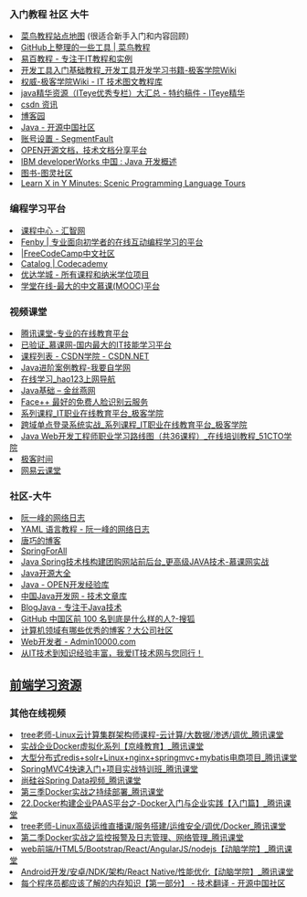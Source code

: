 <H3>入门教程 社区 大牛</H3>
<li> <a href="https://www.runoob.com/sitemap">菜鸟教程站点地图</a> (很适合新手入门和内容回顾)</li>
<li> <A HREF="http://www.runoob.com/w3cnote/github-tools.html">GitHub上整理的一些工具 | 菜鸟教程</A></li>
<li> <A HREF="http://www.yiibai.com/">易百教程 - 专注于IT教程和实例</A></li>
<li> <A HREF="http://wiki.jikexueyuan.com/list/tool/">开发工具入门基础教程_开发工具开发学习书籍-极客学院Wiki</A></li>
<li> <A HREF="http://wiki.jikexueyuan.com/">权威-极客学院Wiki - IT 技术图文教程库</A></li>
<li> <A HREF="http://www.iteye.com/magazines/130">java精华资源（ITeye优秀专栏）大汇总 - 特约稿件 - ITeye精华</A></li>
<li> <A HREF="https://www.csdn.net/">csdn 资讯</A></li>
<li> <A HREF="https://www.cnblogs.com/">博客园</A></li>
<li> <A HREF="http://www.oschina.net/question/tag/java">Java - 开源中国社区</A></li>
<li> <A HREF="https://segmentfault.com/user/settings">账号设置 - SegmentFault</A></li>
<li> <A HREF="http://www.open-open.com/doc/">OPEN开源文档，技术文档分享平台</A></li>
<li> <A HREF="https://www.ibm.com/developerworks/cn/java/">IBM developerWorks 中国 : Java 开发概述</A></li>
<li> <A HREF="http://www.ituring.com.cn/book?tab=free&sort=hot&page=0">图书-图灵社区</A></li>
<li> <A HREF="https://learnxinyminutes.com/">Learn X in Y Minutes: Scenic Programming Language Tours</A></li>

<H3>编程学习平台</H3>
<li> <A HREF="http://www.hubwiz.com/course/">课程中心 - 汇智网</A></li>
<li> <A HREF="http://www.fenby.com/">Fenby | 专业面向初学者的在线互动编程学习的平台</A></li>
<li> <A HREF="https://freecodecamp.cn/">|FreeCodeCamp中文社区</A></li>
<li> <A HREF="https://www.codecademy.com/learn/all">Catalog | Codecademy</A></li>
<li> <A HREF="https://cn.udacity.com/courses/all">优达学城 - 所有课程和纳米学位项目</A></li>
<li> <A HREF="http://www.xuetangx.com/dashboard/">学堂在线-最大的中文慕课(MOOC)平台</A></li>

<H3>视频课堂</H3>
<li> <A HREF="http://ke.qq.com/index.html">腾讯课堂-专业的在线教育平台</A></li>
<li> <A HREF="http://www.imooc.com/">已验证_慕课网-国内最大的IT技能学习平台</A></li>
<li> <A HREF="http://edu.csdn.net/course?t=Java&c_id=280">课程列表 - CSDN学院 - CSDN.NET</A></li>
<li> <A HREF="http://www.51zxw.net/list.aspx?cid=434">Java进阶案例教程-我要自学网</A></li>
<li> <A HREF="http://www.hao123.com/xuexi">在线学习_hao123上网导航</A></li>
<li> <A HREF="http://swiftlet.net/archives/category/java-basic">Java基础 – 金丝燕网</A></li>
<li> <A HREF="http://www.faceplusplus.com.cn/">Face++ 最好的免费人脸识别云服务</A></li>
<li> <A HREF="http://ke.jikexueyuan.com/xilie/">系列课程_IT职业在线教育平台_极客学院</A></li>
<li> <A HREF="http://ke.jikexueyuan.com/xilie/48">跨域单点登录系统实战_系列课程_IT职业在线教育平台_极客学院</A></li>
<li> <A HREF="http://edu.51cto.com/roadmap/view/id-85.html">Java Web开发工程师职业学习路线图（共36课程）_在线培训教程_51CTO学院</A></li>
<li> <A HREF="https://time.geekbang.org/">极客时间</A></li>
<li> <A HREF="https://study.163.com/">网易云课堂</A></li>

<H3>社区-大牛</H3>
<li> <A HREF="http://www.ruanyifeng.com/blog/archives.html">阮一峰的网络日志</A></li>
<li> <A HREF="http://www.ruanyifeng.com/blog/2016/07/yaml.html">YAML 语言教程 - 阮一峰的网络日志</A></li>
<li> <A HREF="http://blog.devtang.com/">唐巧的博客</A></li>
<li> <A HREF="https://github.com/SpringForAll">SpringForAll</A></li>
<li> <A HREF="http://coding.imooc.com/class/93.html?mc_marking=4aba69b76b59981f92c071b370becda4&mc_channel=weibo">Java Spring技术栈构建团购网站前后台_更高级JAVA技术-慕课网实战</A></li>
<li> <A HREF="http://www.open-open.com/">Java开源大全</A></li>
<li> <A HREF="http://www.open-open.com/lib/tag/Java">Java - OPEN开发经验库</A></li>
<li> <A HREF="http://www.cjsdn.net/post/page?bid=29&sty=1&age=0">中国Java开发网 - 技术文章库</A></li>
<li> <A HREF="http://www.blogjava.net/">BlogJava - 专注于Java技术</A></li>
<li> <A HREF="http://mt.sohu.com/20160407/n443539407.shtml">GitHub 中国区前 100 名到底是什么样的人?-搜狐</A></li>
<li> <A HREF="https://www.toutiao.com/a6489770970692190478/">计算机领域有哪些优秀的博客？大公司社区</A></li>
<li> <A HREF="http://www.admin10000.com/">Web开发者 - Admin10000.com</A></li>
<li> <A HREF="http://www.52ij.com/">从IT技术到知识经验丰富，我爱IT技术网与您同行！</A></li>

## [前端学习资源](/books/5.front/front_learn.md)


<H3>其他在线视频</H3>
<li> <A HREF="https://ke.qq.com/course/138272?from=80886&sessionUserType=BFT.PARAMS.204099.TASKID&ADUIN=2111428948&ADSESSION=1481176240&ADTAG=CLIENT.QQ.5497_.0&ADPUBNO=26621">tree老师-Linux云计算集群架构师课程-云计算/大数据/渗透/调优_腾讯课堂</A></li>
<li> <A HREF="https://ke.qq.com/course/132963">实战企业Docker虚拟化系列【京峰教育】_腾讯课堂</A></li>
<li> <A HREF="https://ke.qq.com/course/150298">大型分布式redis+solr+Linux+nginx+springmvc+mybatis电商项目_腾讯课堂</A></li>
<li> <A HREF="https://ke.qq.com/course/165875">SpringMVC4快速入门+项目实战特训班_腾讯课堂</A></li>
<li> <A HREF="https://ke.qq.com/course/164041">尚硅谷Spring Data视频_腾讯课堂</A></li>
<li> <A HREF="https://ke.qq.com/course/165981">第三季Docker实战之持续部署_腾讯课堂</A></li>
<li> <A HREF="https://ke.qq.com/course/164521">22.Docker构建企业PAAS平台之-Docker入门与企业实践【入门篇】_腾讯课堂</A></li>
<li> <A HREF="https://ke.qq.com/course/168969">tree老师-Linux高级运维直播课/服务搭建/运维安全/调优/Docker_腾讯课堂</A></li>
<li> <A HREF="https://ke.qq.com/course/165560">第二季Docker实战之监控报警及日志管理、网络管理_腾讯课堂</A></li>
<li> <A HREF="https://ke.qq.com/course/130952">web前端/HTML5/Bootstrap/React/AngularJS/nodejs【动脑学院】_腾讯课堂</A></li>
<li> <A HREF="https://ke.qq.com/course/130901">Android开发/安卓/NDK/架构/React Native/性能优化【动脑学院】_腾讯课堂</A></li>
<li> <A HREF="https://www.oschina.net/translate/what-every-programmer-should-know-about-memory-part1?lang=chs&#">每个程序员都应该了解的内存知识【第一部分】 - 技术翻译 - 开源中国社区</A></li>

